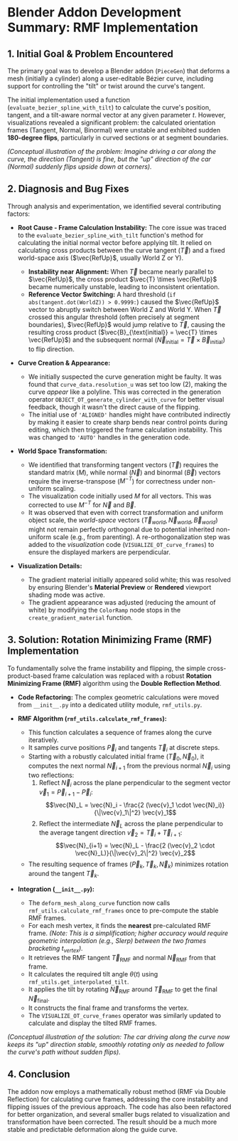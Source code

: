
# Blender Addon Development Summary: RMF Implementation

## 1. Initial Goal & Problem Encountered

The primary goal was to develop a Blender addon (`PieceGen`) that deforms a mesh (initially a cylinder) along a user-editable Bézier curve, including support for controlling the "tilt" or twist around the curve's tangent.

The initial implementation used a function (`evaluate_bezier_spline_with_tilt`) to calculate the curve's position, tangent, and a tilt-aware normal vector at any given parameter $t$. However, visualizations revealed a significant problem: the calculated orientation frames (Tangent, Normal, Binormal) were unstable and exhibited sudden **180-degree flips**, particularly in curved sections or at segment boundaries.

*(Conceptual illustration of the problem: Imagine driving a car along the curve, the direction (Tangent) is fine, but the "up" direction of the car (Normal) suddenly flips upside down at corners).*

## 2. Diagnosis and Bug Fixes

Through analysis and experimentation, we identified several contributing factors:

* **Root Cause - Frame Calculation Instability:** The core issue was traced to the `evaluate_bezier_spline_with_tilt` function's method for calculating the initial normal vector before applying tilt. It relied on calculating cross products between the curve tangent ($\vec{T}$) and a fixed world-space axis ($\vec{RefUp}$, usually World Z or Y).
    * **Instability near Alignment:** When $\vec{T}$ became nearly parallel to $\vec{RefUp}$, the cross product $\vec{T} \times \vec{RefUp}$ became numerically unstable, leading to inconsistent orientation.
    * **Reference Vector Switching:** A hard threshold (`if abs(tangent.dot(WorldZ)) > 0.9999:`) caused the $\vec{RefUp}$ vector to abruptly switch between World Z and World Y. When $\vec{T}$ crossed this angular threshold (often precisely at segment boundaries), $\vec{RefUp}$ would jump relative to $\vec{T}$, causing the resulting cross product ($\vec{B}_{\text{initial}} = \vec{T} \times \vec{RefUp}$) and the subsequent normal ($\vec{N}_{\text{initial}} = \vec{T} \times \vec{B}_{\text{initial}}$) to flip direction.

* **Curve Creation & Appearance:**
    * We initially suspected the curve generation might be faulty. It was found that `curve_data.resolution_u` was set too low (2), making the curve *appear* like a polyline. This was corrected in the generation operator `OBJECT_OT_generate_cylinder_with_curve` for better visual feedback, though it wasn't the direct cause of the flipping.
    * The initial use of `'ALIGNED'` handles might have contributed indirectly by making it easier to create sharp bends near control points during editing, which then triggered the frame calculation instability. This was changed to `'AUTO'` handles in the generation code.

* **World Space Transformation:**
    * We identified that transforming tangent vectors ($\vec{T}$) requires the standard matrix ($M$), while normal ($\vec{N}$) and binormal ($\vec{B}$) vectors require the inverse-transpose ($M^{-T}$) for correctness under non-uniform scaling.
    * The visualization code initially used $M$ for all vectors. This was corrected to use $M^{-T}$ for $\vec{N}$ and $\vec{B}$.
    * It was observed that even with correct transformation and uniform object scale, the *world-space* vectors $(\vec{T}_{world}, \vec{N}_{world}, \vec{B}_{world})$ might not remain perfectly orthogonal due to potential inherited non-uniform scale (e.g., from parenting). A re-orthogonalization step was added to the *visualization* code (`VISUALIZE_OT_curve_frames`) to ensure the displayed markers are perpendicular.

* **Visualization Details:**
    * The gradient material initially appeared solid white; this was resolved by ensuring Blender's **Material Preview** or **Rendered** viewport shading mode was active.
    * The gradient appearance was adjusted (reducing the amount of white) by modifying the `ColorRamp` node stops in the `create_gradient_material` function.

## 3. Solution: Rotation Minimizing Frame (RMF) Implementation

To fundamentally solve the frame instability and flipping, the simple cross-product-based frame calculation was replaced with a robust **Rotation Minimizing Frame (RMF)** algorithm using the **Double Reflection Method**.

* **Code Refactoring:** The complex geometric calculations were moved from `__init__.py` into a dedicated utility module, `rmf_utils.py`.
* **RMF Algorithm (`rmf_utils.calculate_rmf_frames`):**
    * This function calculates a sequence of frames along the curve iteratively.
    * It samples curve positions $\vec{P}_i$ and tangents $\vec{T}_i$ at discrete steps.
    * Starting with a robustly calculated initial frame $(\vec{T}_0, \vec{N}_0)$, it computes the next normal $\vec{N}_{i+1}$ from the previous normal $\vec{N}_i$ using two reflections:
        1.  Reflect $\vec{N}_i$ across the plane perpendicular to the segment vector $\vec{v}_1 = \vec{P}_{i+1} - \vec{P}_i$:
            $$\vec{N}_L = \vec{N}_i - \frac{2 (\vec{v}_1 \cdot \vec{N}_i)}{\|\vec{v}_1\|^2} \vec{v}_1$$
        2.  Reflect the intermediate $\vec{N}_L$ across the plane perpendicular to the average tangent direction $\vec{v}_2 = \vec{T}_i + \vec{T}_{i+1}$:
            $$\vec{N}_{i+1} = \vec{N}_L - \frac{2 (\vec{v}_2 \cdot \vec{N}_L)}{\|\vec{v}_2\|^2} \vec{v}_2$$
    * The resulting sequence of frames $(\vec{P}_k, \vec{T}_k, \vec{N}_k)$ minimizes rotation around the tangent $\vec{T}_k$.

* **Integration (`__init__.py`):**
    * The `deform_mesh_along_curve` function now calls `rmf_utils.calculate_rmf_frames` once to pre-compute the stable RMF frames.
    * For each mesh vertex, it finds the **nearest** pre-calculated RMF frame. *(Note: This is a simplification; higher accuracy would require geometric interpolation (e.g., Slerp) between the two frames bracketing $t_{\text{vertex}}$).*
    * It retrieves the RMF tangent $\vec{T}_{\text{RMF}}$ and normal $\vec{N}_{\text{RMF}}$ from that frame.
    * It calculates the required tilt angle $\theta(t)$ using `rmf_utils.get_interpolated_tilt`.
    * It applies the tilt by rotating $\vec{N}_{\text{RMF}}$ around $\vec{T}_{\text{RMF}}$ to get the final $\vec{N}_{\text{final}}$.
    * It constructs the final frame and transforms the vertex.
    * The `VISUALIZE_OT_curve_frames` operator was similarly updated to calculate and display the tilted RMF frames.

*(Conceptual illustration of the solution: The car driving along the curve now keeps its "up" direction stable, smoothly rotating only as needed to follow the curve's path without sudden flips).*

## 4. Conclusion

The addon now employs a mathematically robust method (RMF via Double Reflection) for calculating curve frames, addressing the core instability and flipping issues of the previous approach. The code has also been refactored for better organization, and several smaller bugs related to visualization and transformation have been corrected. The result should be a much more stable and predictable deformation along the guide curve.
